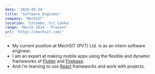 ```yaml
---
date: '2024-03-24'
title: 'Software Engineer'
company: 'MechSIT'
location: 'Colombo, Sri Lanka'
range: 'March 2024 - Present'
url: 'https://mechsit.com/'
---
```


- My current position at MechSIT (PVT) Ltd. is as an intern software engineer.
- I am an expert at making mobile apps using the flexible and dynamic frameworks of [Flutter](https://flutter.dev) and [Firebase](https://flutter.dev).
- And i'm learning to use [React](https://react.dev/) frameworks and work with projects.
